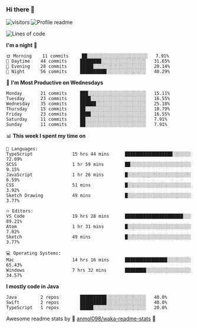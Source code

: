 ### Hi there 👋  
![visitors](https://visitor-badge.laobi.icu/badge?page_id=leverglowh) ![Profile readme](https://github.com/leverglowh/leverglowh/workflows/Profile%20readme/badge.svg?branch=master)

<!--START_SECTION:waka-->
![Lines of code](https://img.shields.io/badge/From%20Hello%20World%20I've%20written-748152%20Lines%20of%20code-blue)

**I'm a night 🦉** 

```text
🌞 Morning    11 commits     ██░░░░░░░░░░░░░░░░░░░░░░░   7.91% 
🌆 Daytime    44 commits     ████████░░░░░░░░░░░░░░░░░   31.65% 
🌃 Evening    28 commits     █████░░░░░░░░░░░░░░░░░░░░   20.14% 
🌙 Night      56 commits     ██████████░░░░░░░░░░░░░░░   40.29%

```
📅 **I'm Most Productive on Wednesdays** 

```text
Monday       21 commits     ███░░░░░░░░░░░░░░░░░░░░░░   15.11% 
Tuesday      23 commits     ████░░░░░░░░░░░░░░░░░░░░░   16.55% 
Wednesday    35 commits     ██████░░░░░░░░░░░░░░░░░░░   25.18% 
Thursday     15 commits     ██░░░░░░░░░░░░░░░░░░░░░░░   10.79% 
Friday       23 commits     ████░░░░░░░░░░░░░░░░░░░░░   16.55% 
Saturday     11 commits     ██░░░░░░░░░░░░░░░░░░░░░░░   7.91% 
Sunday       11 commits     ██░░░░░░░░░░░░░░░░░░░░░░░   7.91%

```


📊 **This week I spent my time on** 

```text
💬 Languages: 
TypeScript               15 hrs 44 mins      ██████████████████░░░░░░░   72.09% 
SCSS                     1 hr 59 mins        ██░░░░░░░░░░░░░░░░░░░░░░░   9.15% 
JavaScript               1 hr 26 mins        █░░░░░░░░░░░░░░░░░░░░░░░░   6.59% 
CSS                      51 mins             █░░░░░░░░░░░░░░░░░░░░░░░░   3.92% 
Sketch Drawing           49 mins             █░░░░░░░░░░░░░░░░░░░░░░░░   3.77%

🔥 Editors: 
VS Code                  19 hrs 28 mins      ██████████████████████░░░   89.21% 
Atom                     1 hr 31 mins        █░░░░░░░░░░░░░░░░░░░░░░░░   7.02% 
Sketch                   49 mins             █░░░░░░░░░░░░░░░░░░░░░░░░   3.77%

💻 Operating Systems: 
Mac                      14 hrs 16 mins      ████████████████░░░░░░░░░   65.43% 
Windows                  7 hrs 32 mins       ████████░░░░░░░░░░░░░░░░░   34.57%

```

**I mostly code in Java** 

```text
Java         2 repos        ██████████░░░░░░░░░░░░░░░   40.0% 
Swift        2 repos        ██████████░░░░░░░░░░░░░░░   40.0% 
TypeScript   1 repos        █████░░░░░░░░░░░░░░░░░░░░   20.0%

```



<!--END_SECTION:waka-->


Awesome readme stats by :star2: [anmol098/waka-readme-stats](https://github.com/anmol098/waka-readme-stats) :star2:
